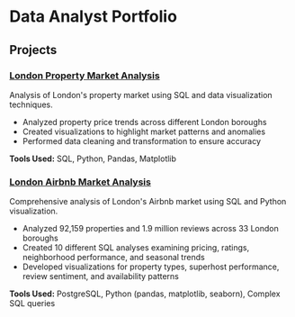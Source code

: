 # Data Analyst Portfolio

## Projects

### [London Property Market Analysis](./London%20Property%20Market%20Analysis)

Analysis of London's property market using SQL and data visualization techniques.

- Analyzed property price trends across different London boroughs
- Created visualizations to highlight market patterns and anomalies
- Performed data cleaning and transformation to ensure accuracy

**Tools Used:** SQL, Python, Pandas, Matplotlib

### [London Airbnb Market Analysis](./airbnb-london-analysis)

Comprehensive analysis of London's Airbnb market using SQL and Python visualization.

- Analyzed 92,159 properties and 1.9 million reviews across 33 London boroughs
- Created 10 different SQL analyses examining pricing, ratings, neighborhood performance, and seasonal trends
- Developed visualizations for property types, superhost performance, review sentiment, and availability patterns

**Tools Used:** PostgreSQL, Python (pandas, matplotlib, seaborn), Complex SQL queries
